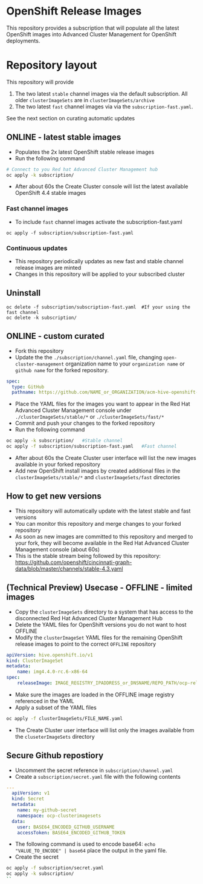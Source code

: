 # OpenShift Release Images
This repository provides a subscription that will populate all the latest OpenShift images into Advanced Cluster Management for OpenShift deployments.

# Repository layout
This repository will provide
1. The two latest `stable` channel images via the default subscription. All older `clusterImageSets` are in `clusterImageSets/archive`
2. The two latest `fast` channel images via via the `subscription-fast.yaml`.

See the next section on curating automatic updates

## ONLINE - latest stable images
- Populates the 2x latest OpenShift stable release images
- Run the following command
```bash
# Connect to you Red hat Advanced Cluster Management hub
oc apply -k subscription/
```
- After about 60s the Create Cluster console will list the latest available OpenShift 4.4 stable images
### Fast channel images
- To include `fast` channel images activate the subscription-fast.yaml
```
oc apply -f subscription/subscription-fast.yaml
```

### Continuous updates
- This repository periodically updates as new fast and stable channel release images are minted
- Changes in this repository will be applied to your subscribed cluster

## Uninstall
```
oc delete -f subscription/subscription-fast.yaml  #If your using the fast channel
oc delete -k subscription/
```

## ONLINE - custom curated
- Fork this repository
- Update the the `./subscription/channel.yaml` file, changing `open-cluster-management` organization name to your `organization name` or `github name` for the forked repository.
```yaml
spec:
  type: GitHub
  pathname: https://github.com/NAME_or_ORGANIZATION/acm-hive-openshift-versions.git
```
- Place the YAML files for the images you want to appear in the Red Hat Advanced Cluster Management console under `./clusterImageSets/stable/*` or `./clusterImageSets/fast/*`
- Commit and push your changes to the forked repository
- Run the following command
```bash
oc apply -k subscription/   #Stable channel
oc apply -f subscription/subscription-fast.yaml   #Fast channel
```
- After about 60s the Create Cluster user interface will list the new images available in your forked repository
- Add new OpenShift install images by created additional files in the `clusterImageSets/stable/*` and `clusterImageSets/fast` directories

## How to get new versions
- This repository will automatically update with the latest stable and fast versions
- You can monitor this repository and merge changes to your forked repository
- As soon as new images are committed to this repository and merged to your fork, they will become available in the Red Hat Advanced Cluster Management console (about 60s)
- This is the stable stream being followed by this repository: https://github.com/openshift/cincinnati-graph-data/blob/master/channels/stable-4.3.yaml

## (Technical Preview) Usecase - OFFLINE - limited images
- Copy the `clusterImageSets` directory to a system that has access to the disconnected Red Hat Advanced Cluster Management Hub
- Delete the YAML files for OpenShift versions you do not want to host OFFLINE
- Modify the `clusterImageSet` YAML files for the remaining OpenShift release images to point to the correct `OFFLINE` repository
```yaml
apiVersion: hive.openshift.io/v1
kind: ClusterImageSet
metadata:
    name: img4.4.0-rc.6-x86-64
spec:
    releaseImage: IMAGE_REGISTRY_IPADDRESS_or_DNSNAME/REPO_PATH/ocp-release:4.4.0-rc.6-x86_64
```
- Make sure the images are loaded in the OFFLINE image registry referenced in the YAML
- Apply a subset of the YAML files
```bash
oc apply -f clusterImageSets/FILE_NAME.yaml
```
- The Create Cluster user interface will list only the images available from the `cluseterImageSets` directory

## Secure Github repostiory
- Uncomment the secret reference in `subscription/channel.yaml`
- Create a `subscription/secret.yaml` file with the following contents
```yaml
---
  apiVersion: v1
  kind: Secret
  metadata:
    name: my-github-secret
    namespace: ocp-clusterimagesets
  data:
    user: BASE64_ENCODED_GITHUB_USERNAME
    accessToken: BASE64_ENCODED_GITHUB_TOKEN
```
- The following command is used to encode base64: `echo "VALUE_TO_ENCODE" | base64`  place the output in the yaml file.
- Create the secret
```bash
oc apply -f subscription/secret.yaml
oc apply -k subscription/
``
